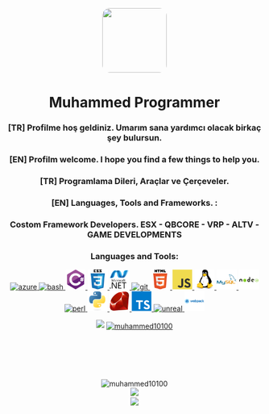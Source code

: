 <p align="center">
    <img style="border-radius: 15px;" width="128" height="128" src="https://avatars.githubusercontent.com/u/56224780?s=400&u=91fe99543119db4b3d8fe835df7b6789732d1340&v=4size=2048">
</p>


<h1 align="center">Muhammed Programmer</h1>

<h3 align="center">[TR] Profilme hoş geldiniz. Umarım sana yardımcı olacak birkaç şey bulursun.</h3>
<h3 align="center">[EN] Profilm welcome. I hope you find a few things to help you.</h3>


<h3 align="center">[TR] Programlama Dileri, Araçlar ve Çerçeveler.</h3>
<h3 align="center">[EN] Languages, Tools and Frameworks. :</h3>

<h3 align="center">Costom Framework Developers. ESX - QBCORE - VRP - ALTV - GAME DEVELOPMENTS</h3>

<h3 align="center">Languages and Tools:</h3>
<p align="center"> <a href="https://azure.microsoft.com/en-in/" target="_blank"> <img src="https://www.vectorlogo.zone/logos/microsoft_azure/microsoft_azure-icon.svg" alt="azure" width="40" height="40"/> </a> <a href="https://www.gnu.org/software/bash/" target="_blank"> <img src="https://www.vectorlogo.zone/logos/gnu_bash/gnu_bash-icon.svg" alt="bash" width="40" height="40"/> </a> <a href="https://www.w3schools.com/cs/" target="_blank"> <img src="https://raw.githubusercontent.com/devicons/devicon/master/icons/csharp/csharp-original.svg" alt="csharp" width="40" height="40"/> </a> <a href="https://www.w3schools.com/css/" target="_blank"> <img src="https://raw.githubusercontent.com/devicons/devicon/master/icons/css3/css3-original-wordmark.svg" alt="css3" width="40" height="40"/> </a> <a href="https://dotnet.microsoft.com/" target="_blank"> <img src="https://raw.githubusercontent.com/devicons/devicon/master/icons/dot-net/dot-net-original-wordmark.svg" alt="dotnet" width="40" height="40"/> </a> <a href="https://git-scm.com/" target="_blank"> <img src="https://www.vectorlogo.zone/logos/git-scm/git-scm-icon.svg" alt="git" width="40" height="40"/> </a> <a href="https://www.w3.org/html/" target="_blank"> <img src="https://raw.githubusercontent.com/devicons/devicon/master/icons/html5/html5-original-wordmark.svg" alt="html5" width="40" height="40"/> </a> <a href="https://developer.mozilla.org/en-US/docs/Web/JavaScript" target="_blank"> <img src="https://raw.githubusercontent.com/devicons/devicon/master/icons/javascript/javascript-original.svg" alt="javascript" width="40" height="40"/> </a> <a href="https://www.linux.org/" target="_blank"> <img src="https://raw.githubusercontent.com/devicons/devicon/master/icons/linux/linux-original.svg" alt="linux" width="40" height="40"/> </a> <a href="https://www.mysql.com/" target="_blank"> <img src="https://raw.githubusercontent.com/devicons/devicon/master/icons/mysql/mysql-original-wordmark.svg" alt="mysql" width="40" height="40"/> </a> <a href="https://nodejs.org" target="_blank"> <img src="https://raw.githubusercontent.com/devicons/devicon/master/icons/nodejs/nodejs-original-wordmark.svg" alt="nodejs" width="40" height="40"/> </a> <a href="https://www.perl.org/" target="_blank"> <img src="https://api.iconify.design/logos-perl.svg" alt="perl" width="40" height="40"/> </a> <a href="https://www.python.org" target="_blank"> <img src="https://raw.githubusercontent.com/devicons/devicon/master/icons/python/python-original.svg" alt="python" width="40" height="40"/> </a> <a href="https://www.ruby-lang.org/en/" target="_blank"> <img src="https://raw.githubusercontent.com/devicons/devicon/master/icons/ruby/ruby-original.svg" alt="ruby" width="40" height="40"/> </a> <a href="https://www.typescriptlang.org/" target="_blank"> <img src="https://raw.githubusercontent.com/devicons/devicon/master/icons/typescript/typescript-original.svg" alt="typescript" width="40" height="40"/> </a> <a href="https://unrealengine.com/" target="_blank"> <img src="https://raw.githubusercontent.com/kenangundogan/fontisto/036b7eca71aab1bef8e6a0518f7329f13ed62f6b/icons/svg/brand/unreal-engine.svg" alt="unreal" width="40" height="40"/> </a> <a href="https://webpack.js.org" target="_blank"> <img src="https://raw.githubusercontent.com/devicons/devicon/d00d0969292a6569d45b06d3f350f463a0107b0d/icons/webpack/webpack-original-wordmark.svg" alt="webpack" width="40" height="40"/> </a> </p>


<p align="center">
<img src="https://github-profile-trophy.vercel.app/?username=muhammed10100&column=8&theme=darkhub&no-frame=true"/>
<a href="/muhammed10100" target="blank"><img align="center" src="https://raw.githubusercontent.com/rahuldkjain/github-profile-readme-generator/neutral-icons/src/images/icons/Social/rss.svg" alt="muhammed10100" height="30" width="40" /></a>
</p>

<br />
<br />
<br />
<br />

<p align="center">
  <img align="center" src="https://github-readme-streak-stats.herokuapp.com/?user=muhammed10100&theme=dark" alt="muhammed10100" />
  <br>
  <img src="https://github-readme-stats.vercel.app/api/top-langs/?username=muhammed10100&theme=dark">
  <br>
  <img src="https://github-readme-stats.vercel.app/api?username=muhammed10100&count_private=true&show_icons=true&theme=dark&layout=compact">
</p>
